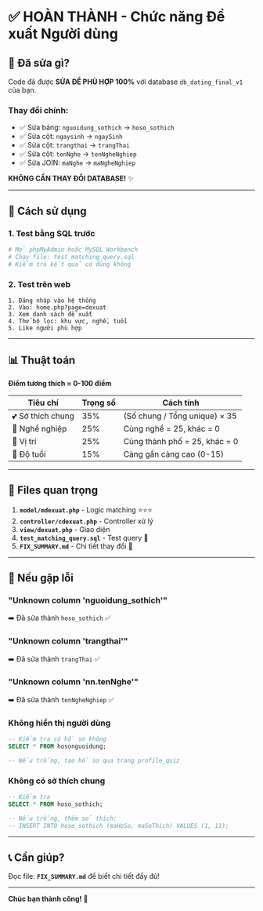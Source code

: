 # ✅ HOÀN THÀNH - Chức năng Đề xuất Người dùng

## 🎯 Đã sửa gì?

Code đã được **SỬA ĐỂ PHÙ HỢP 100%** với database `db_dating_final_v1` của bạn.

### Thay đổi chính:
- ✅ Sửa bảng: `nguoidung_sothich` → `hoso_sothich`
- ✅ Sửa cột: `ngaysinh` → `ngaySinh`
- ✅ Sửa cột: `trangthai` → `trangThai`  
- ✅ Sửa cột: `tenNghe` → `tenNgheNghiep`
- ✅ Sửa JOIN: `maNghe` → `maNgheNghiep`

**KHÔNG CẦN THAY ĐỔI DATABASE!** ✨

---

## 🚀 Cách sử dụng

### 1. Test bằng SQL trước
```bash
# Mở phpMyAdmin hoặc MySQL Workbench
# Chạy file: test_matching_query.sql
# Kiểm tra kết quả có đúng không
```

### 2. Test trên web
```
1. Đăng nhập vào hệ thống
2. Vào: home.php?page=dexuat
3. Xem danh sách đề xuất
4. Thử bộ lọc: khu vực, nghề, tuổi
5. Like người phù hợp
```

---

## 📊 Thuật toán

**Điểm tương thích = 0-100 điểm**

| Tiêu chí | Trọng số | Cách tính |
|----------|----------|-----------|
| 💕 Sở thích chung | 35% | (Số chung / Tổng unique) × 35 |
| 💼 Nghề nghiệp | 25% | Cùng nghề = 25, khác = 0 |
| 📍 Vị trí | 25% | Cùng thành phố = 25, khác = 0 |
| 🎂 Độ tuổi | 15% | Càng gần càng cao (0-15) |

---

## 📁 Files quan trọng

1. **`model/mdexuat.php`** - Logic matching ⭐⭐⭐
2. **`controller/cdexuat.php`** - Controller xử lý
3. **`view/dexuat.php`** - Giao diện
4. **`test_matching_query.sql`** - Test query 🧪
5. **`FIX_SUMMARY.md`** - Chi tiết thay đổi 📖

---

## 🐛 Nếu gặp lỗi

### "Unknown column 'nguoidung_sothich'"
➡️ Đã sửa thành `hoso_sothich` ✅

### "Unknown column 'trangthai'"
➡️ Đã sửa thành `trangThai` ✅

### "Unknown column 'nn.tenNghe'"
➡️ Đã sửa thành `tenNgheNghiep` ✅

### Không hiển thị người dùng
```sql
-- Kiểm tra có hồ sơ không
SELECT * FROM hosonguoidung;

-- Nếu trống, tạo hồ sơ qua trang profile_quiz
```

### Không có sở thích chung
```sql
-- Kiểm tra
SELECT * FROM hoso_sothich;

-- Nếu trống, thêm sở thích:
-- INSERT INTO hoso_sothich (maHoSo, maSoThich) VALUES (1, 11);
```

---

## 📞 Cần giúp?

Đọc file: **`FIX_SUMMARY.md`** để biết chi tiết đầy đủ!

---

**Chúc bạn thành công! 🎉**
